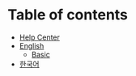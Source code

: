 # Table of contents

* [Help Center](README.md)
* [English](english/README.md)
  * [Basic](english/basic.md)
* [한국어](undefined.md)

